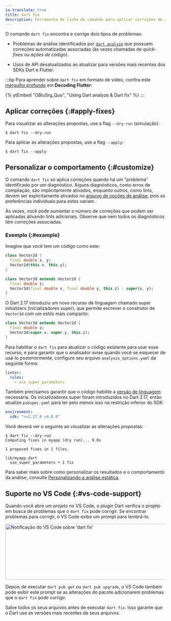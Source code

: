 ```yaml
---
ia-translate: true
title: dart fix
description: Ferramenta de linha de comando para aplicar correções de análise e migrar usos de API.
---
```


O comando `dart fix`
encontra e corrige dois tipos de problemas:

* Problemas de análise identificados por [`dart analyze`][]
  que possuem correções automatizadas associadas
  (às vezes chamadas de _quick-fixes_ ou _ações de código_).

* Usos de API desatualizados ao atualizar para
  versões mais recentes dos SDKs Dart e Flutter.

:::tip
Para aprender sobre `dart fix` em formato de vídeo,
confira este [mergulho profundo][] em **Decoding Flutter**:

{% ytEmbed "OBIuSrg_Quo", "Using Dart analyze & Dart fix" %}
:::

[mergulho profundo]: {{site.yt.watch}}/OBIuSrg_Quo

<a id="usage"></a>
## Aplicar correções {:#apply-fixes}

Para visualizar as alterações propostas, use a flag `--dry-run` (simulação):

```console
$ dart fix --dry-run
```

Para aplicar as alterações propostas, use a flag `--apply`:

```console
$ dart fix --apply
```

<a id="customization"></a>
## Personalizar o comportamento {:#customize}

O comando `dart fix` só aplica correções
quando há um "problema" identificado por um diagnóstico.
Alguns diagnósticos, como erros de compilação, são implicitamente ativados,
enquanto outros, como lints, devem ser explicitamente ativados
no [arquivo de opções de análise](/tools/analysis),
pois as preferências individuais para estes variam.

Às vezes, você pode aumentar o número de correções que podem ser aplicadas
ativando lints adicionais.
Observe que nem todos os diagnósticos têm correções associadas.

### Exemplo {:#example}

Imagine que você tem um código como este:

```dart
class Vector2d {
  final double x, y;
  Vector2d(this.x, this.y);
}

class Vector3d extends Vector2d {
  final double z;
  Vector3d(final double x, final double y, this.z) : super(x, y);
}
```

O Dart 2.17 introduziu um novo recurso de linguagem chamado super initializers (inicializadores super),
que permite escrever o construtor de `Vector3d`
com um estilo mais compacto:

```dart
class Vector3d extends Vector2d {
  final double z;
  Vector3d(super.x, super.y, this.z);
}
```

Para habilitar o `dart fix` para atualizar o código existente para usar esse recurso,
e para garantir que o analisador avise quando você se esquecer de usá-lo posteriormente,
configure seu arquivo `analysis_options.yaml` da seguinte forma:

```yaml
linter:
  rules:
    - use_super_parameters
```

Também precisamos garantir que o código habilite a [versão de linguagem][] necessária.
Os inicializadores super foram introduzidos no Dart 2.17,
então atualize `pubspec.yaml` para ter pelo menos isso
na restrição inferior do SDK:

```yaml
environment:
  sdk: ">=2.17.0 <4.0.0"
```

Você deverá ver o seguinte ao visualizar as alterações propostas:

```console
$ dart fix --dry-run
Computing fixes in myapp (dry run)... 9.0s

1 proposed fixes in 1 files.

lib/myapp.dart
  use_super_parameters • 1 fix
```

Para saber mais sobre como personalizar os resultados e o comportamento da análise,
consulte [Personalizando a análise estática](/tools/analysis).

[`dart analyze`]: /tools/dart-analyze
[versão de linguagem]: /resources/language/evolution#language-versioning

## Suporte no VS Code {:#vs-code-support}

Quando você abre um projeto no VS Code,
o plugin Dart verifica o projeto em busca de problemas que o `dart fix` pode corrigir.
Se encontrar problemas para corrigir, o VS Code exibe um prompt para lembrá-lo.

<img src="/assets/img/tools/vscode/dart_fix_notification.png" width="550" height="175" alt="Notificação do VS Code sobre 'dart fix'">

Depois de executar `dart pub get` ou `dart pub upgrade`,
o VS Code também pode exibir este prompt se as alterações do pacote
adicionarem problemas que o `dart fix` pode corrigir.

Salve todos os seus arquivos antes de executar `dart fix`.
Isso garante que o Dart use as versões mais recentes de seus arquivos.